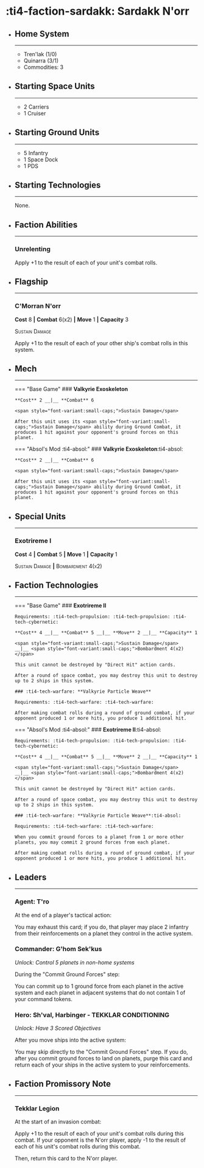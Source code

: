 # :ti4-faction-sardakk: Sardakk N'orr

<div class="grid cards" markdown>

-   ## __Home System__

    ---

    * Tren'lak (1/0)
    * Quinarra (3/1)
    * Commodities: 3

</div>

<div class="grid cards" markdown>

-   ## __Starting Space Units__

    ---

    * 2 Carriers
    * 1 Cruiser

-   ## __Starting Ground Units__

    ---

    * 5 Infantry
    * 1 Space Dock
    * 1 PDS

-   ## __Starting Technologies__

    ---
    None.

-   ## __Faction Abilities__

    ---
    ### **Unrelenting**
    
    Apply +1 to the result of each of your unit's combat rolls.

-   ## __Flagship__

    ---
    ### **C'Morran N'orr**
    
    **Cost** 8 __|__ **Combat** 6(x2) __|__ **Move** 1 __|__ **Capacity** 3
    
    <span style="font-variant:small-caps;">Sustain Damage</span>

    Apply +1 to the result of each of your other ship's combat rolls in this system.

-   ## __Mech__

    ---
    === "Base Game"
        ### **Valkyrie Exoskeleton**
        
        **Cost** 2 __|__ **Combat** 6
        
        <span style="font-variant:small-caps;">Sustain Damage</span>

        After this unit uses its <span style="font-variant:small-caps;">Sustain Damage</span> ability during Ground Combat, it produces 1 hit against your opponent's ground forces on this planet.

    === "Absol's Mod :ti4-absol:"
        ### **Valkyrie Exoskeleton**:ti4-absol:
        
        **Cost** 2 __|__ **Combat** 6
        
        <span style="font-variant:small-caps;">Sustain Damage</span>

        After this unit uses its <span style="font-variant:small-caps;">Sustain Damage</span> ability during Ground Combat, it produces 1 hit against your opponent's ground forces on this planet.

</div>

<div class="grid cards" markdown>

-   ## __Special Units__

    ---
    ### **Exotrireme I**
    
    **Cost** 4 __|__ **Combat** 5 __|__ **Move** 1 __|__ **Capacity** 1

    <span style="font-variant:small-caps;">Sustain Damage</span>
    __|__ <span style="font-variant:small-caps;">Bombardment 4(x2)</span>

</div>

<div class="grid cards" markdown>

-   ## __Faction Technologies__

    ---
    === "Base Game"
        ### **Exotrireme II** 

        Requirements: :ti4-tech-propulsion: :ti4-tech-propulsion: :ti4-tech-cybernetic:
        
        **Cost** 4 __|__ **Combat** 5 __|__ **Move** 2 __|__ **Capacity** 1

        <span style="font-variant:small-caps;">Sustain Damage</span>
        __|__ <span style="font-variant:small-caps;">Bombardment 4(x2)</span>

        This unit cannot be destroyed by "Direct Hit" action cards.

        After a round of space combat, you may destroy this unit to destroy up to 2 ships in this system.

        ### :ti4-tech-warfare: **Valkyrie Particle Weave**

        Requirements: :ti4-tech-warfare: :ti4-tech-warfare:

        After making combat rolls during a round of ground combat, if your opponent produced 1 or more hits, you produce 1 additional hit.

    === "Absol's Mod :ti4-absol:"
        ### **Exotrireme II**:ti4-absol:

        Requirements: :ti4-tech-propulsion: :ti4-tech-propulsion: :ti4-tech-cybernetic:

        **Cost** 4 __|__ **Combat** 5 __|__ **Move** 2 __|__ **Capacity** 1

        <span style="font-variant:small-caps;">Sustain Damage</span>
        __|__ <span style="font-variant:small-caps;">Bombardment 4(x2)</span>

        This unit cannot be destroyed by "Direct Hit" action cards. 
        
        After a round of space combat, you may destroy this unit to destroy up to 2 ships in this system.

        ### :ti4-tech-warfare: **Valkyrie Particle Weave**:ti4-absol:

        Requirements: :ti4-tech-warfare: :ti4-tech-warfare:

        When you commit ground forces to a planet from 1 or more other planets, you may commit 2 ground forces from each planet.

        After making combat rolls during a round of ground combat, if your opponent produced 1 or more hits, you produce 1 additional hit.

-   ## __Leaders__

    ---
    ### **Agent**: T'ro

    At the end of a player's tactical action:

    You may exhaust this card; if you do, that player may place 2 infantry from their reinforcements on a planet they control in the active system.

    ### **Commander**: G'hom Sek'kus
    
    _Unlock: Control 5 planets in non-home systems_

    During the "Commit Ground Forces" step:

    You can commit up to 1 ground force from each planet in the active system and each planet in adjacent systems that do not contain 1 of your command tokens.

    ### **Hero**: Sh'val, Harbinger - TEKKLAR CONDITIONING
    
    _Unlock: Have 3 Scored Objectives_

    After you move ships into the active system:

    You may skip directly to the "Commit Ground Forces" step. 
    If you do, after you commit ground forces to land on planets, purge this card and return each of your ships in the active system to your reinforcements.

-   ## __Faction Promissory Note__

    ---
    ### **Tekklar Legion**
    
    At the start of an invasion combat:

    Apply +1 to the result of each of your unit's combat rolls during this combat. 
    If your opponent is the N'orr player, apply -1 to the result of each of his unit's combat rolls during this combat.

    Then, return this card to the N'orr player.

</div>